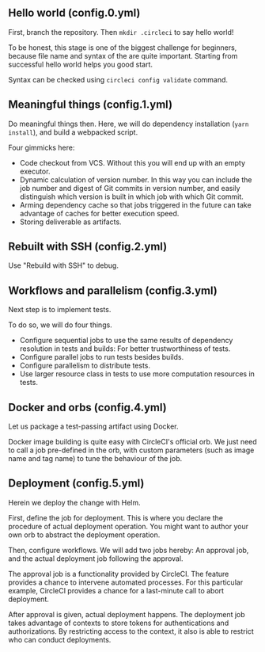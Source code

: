 ## Hello world (config.0.yml)

First, branch the repository. Then `mkdir .circleci` to say hello world!

To be honest, this stage is one of the biggest challenge for beginners, because file name and syntax of the are quite important.
Starting from successful hello world helps you good start.

Syntax can be checked using `circleci config validate` command.

## Meaningful things (config.1.yml)

Do meaningful things then. Here, we will do dependency installation (`yarn install`), and build a webpacked script.

Four gimmicks here:

- Code checkout from VCS. Without this you will end up with an empty executor.
- Dynamic calculation of version number. In this way you can include the job number and digest of Git commits in version number, and easily distinguish which version is built in which job with which Git commit.
- Arming dependency cache so that jobs triggered in the future can take advantage of caches for better execution speed.
- Storing deliverable as artifacts.

## Rebuilt with SSH (config.2.yml)

Use "Rebuild with SSH" to debug.

## Workflows and parallelism (config.3.yml)

Next step is to implement tests.

To do so, we will do four things.

- Configure sequential jobs to use the same results of dependency resolution in tests and builds: For better trustworthiness of tests.
- Configure parallel jobs to run tests besides builds.
- Configure parallelism to distribute tests.
- Use larger resource class in tests to use more computation resources in tests.

## Docker and orbs (config.4.yml)

Let us package a test-passing artifact using Docker.

Docker image building is quite easy with CircleCI's official orb.
We just need to call a job pre-defined in the orb, with custom parameters (such as image name and tag name) to tune the behaviour of the job.

## Deployment (config.5.yml)

Herein we deploy the change with Helm.

First, define the job for deployment.
This is where you declare the procedure of actual deployment operation.
You might want to author your own orb to abstract the deployment operation.

Then, configure workflows.
We will add two jobs hereby: An approval job, and the actual deployment job following the approval.

The approval job is a functionality provided by CircleCI.
The feature provides a chance to intervene automated processes.
For this particular example, CircleCI provides a chance for a last-minute call to abort deployment.

After approval is given, actual deployment happens.
The deployment job takes advantage of contexts to store tokens for authentications and authorizations.
By restricting access to the context, it also is able to restrict who can conduct deployments.
